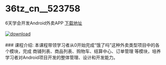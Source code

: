# 36tz_cn__523758
6天学会开发Android外卖APP
[下载地址](http://www.36tz.cn/article/523758 "下载地址")
<br/></br>[![download](http://36tz.cn/muke_img/2018_09_1-14-300x190.png "下载地址")](http://www.36tz.cn/article/523758 "下载地址")
<br/></br>### 课程介绍:
本课程带领学习者从0开始完成“饿了吗”这种外卖类型项目中的各个模块，完成 商铺列表、商品列表、购物车、结算中心、订单管理 等模块，培养学习者对Android项目开发的整体管理、设计和开发能力。



